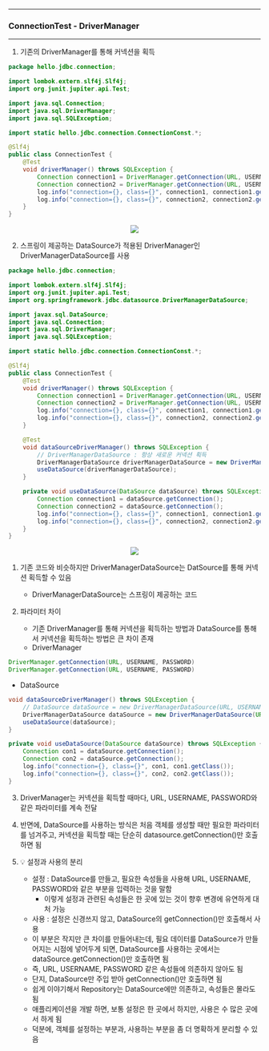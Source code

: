 -----
### ConnectionTest - DriverManager
-----
1. 기존의 DriverManager를 통해 커넥션을 획득
```java
package hello.jdbc.connection;

import lombok.extern.slf4j.Slf4j;
import org.junit.jupiter.api.Test;

import java.sql.Connection;
import java.sql.DriverManager;
import java.sql.SQLException;

import static hello.jdbc.connection.ConnectionConst.*;

@Slf4j
public class ConnectionTest {
    @Test
    void driverManager() throws SQLException {
        Connection connection1 = DriverManager.getConnection(URL, USERNAME, PASSWORD);
        Connection connection2 = DriverManager.getConnection(URL, USERNAME, PASSWORD);
        log.info("connection={}, class={}", connection1, connection1.getClass());
        log.info("connection={}, class={}", connection2, connection2.getClass());
    }
}
```
<div align="center">
<img src="https://github.com/sooyounghan/Spring/assets/34672301/6fb56f9f-1d21-4c9c-92f6-5b808661ed40">
</div>

2. 스프링이 제공하는 DataSource가 적용된 DriverManager인 DriverManagerDataSource를 사용
```java
package hello.jdbc.connection;

import lombok.extern.slf4j.Slf4j;
import org.junit.jupiter.api.Test;
import org.springframework.jdbc.datasource.DriverManagerDataSource;

import javax.sql.DataSource;
import java.sql.Connection;
import java.sql.DriverManager;
import java.sql.SQLException;

import static hello.jdbc.connection.ConnectionConst.*;

@Slf4j
public class ConnectionTest {
    @Test
    void driverManager() throws SQLException {
        Connection connection1 = DriverManager.getConnection(URL, USERNAME, PASSWORD);
        Connection connection2 = DriverManager.getConnection(URL, USERNAME, PASSWORD);
        log.info("connection={}, class={}", connection1, connection1.getClass());
        log.info("connection={}, class={}", connection2, connection2.getClass());
    }

    @Test
    void dataSourceDriverManager() throws SQLException {
        // DriverManagerDataSource : 항상 새로운 커넥션 획득
        DriverManagerDataSource driverManagerDataSource = new DriverManagerDataSource(URL, USERNAME, PASSWORD);
        useDataSource(driverManagerDataSource);
    }

    private void useDataSource(DataSource dataSource) throws SQLException {
        Connection connection1 = dataSource.getConnection();
        Connection connection2 = dataSource.getConnection();
        log.info("connection={}, class={}", connection1, connection1.getClass());
        log.info("connection={}, class={}", connection2, connection2.getClass());
    }
}
```
<div align="center">
<img src="https://github.com/sooyounghan/Spring/assets/34672301/69af788d-868a-4a22-89ee-e0a913c68d43">
</div>

1. 기존 코드와 비슷하지만 DriverManagerDataSource는 DatSource를 통해 커넥션 획득할 수 있음
   - DriverManagerDataSource는 스프링이 제공하는 코드

2. 파라미터 차이
   - 기존 DriverManager를 통해 커넥션을 획득하는 방법과 DataSource를 통해서 커넥션을 획득하는 방법은 큰 차이 존재
   - DriverManager
```java
DriverManager.getConnection(URL, USERNAME, PASSWORD) 
DriverManager.getConnection(URL, USERNAME, PASSWORD)
```

   - DataSource
```java
void dataSourceDriverManager() throws SQLException {
    // DataSource dataSource = new DriverManagerDataSource(URL, USERNAME, PASSWORD);
    DriverManagerDataSource dataSource = new DriverManagerDataSource(URL, USERNAME, PASSWORD);
    useDataSource(dataSource); 
}

private void useDataSource(DataSource dataSource) throws SQLException {     
    Connection con1 = dataSource.getConnection();
    Connection con2 = dataSource.getConnection();
    log.info("connection={}, class={}", con1, con1.getClass()); 
    log.info("connection={}, class={}", con2, con2.getClass()); 
}
```

3. DriverManager는 커넥션을 획득할 때마다, URL, USERNAME, PASSWORD와 같은 파라미터를 계속 전달
4. 반면에, DataSource를 사용하는 방식은 처음 객체를 생성할 때만 필요한 파라미터를 넘겨주고, 커넥션을 획득할 때는 단순히 datasource.getConnection()만 호출하면 됨

5. 💡 설정과 사용의 분리
   - 설정 : DataSource를 만들고, 필요한 속성들을 사용해 URL, USERNAME, PASSWORD와 같은 부분을 입력하는 것을 말함
     + 이렇게 설정과 관련된 속성들은 한 곳에 있는 것이 향후 변경에 유연하게 대처 가능
   - 사용 : 설정은 신경쓰지 않고, DataSource의 getConnection()만 호출해서 사용
   - 이 부분은 작지만 큰 차이를 만들어내는데, 필요 데이터를 DataSource가 만들어지는 시점에 넣어두게 되면, DataSource를 사용하는 곳에서는 dataSource.getConnection()만 호출하면 됨
   - 즉, URL, USERNAME, PASSWORD 같은 속성들에 의존하지 않아도 됨
   - 단지, DataSource만 주입 받아 getConnection()만 호출하면 됨
   - 쉽게 이야기해서 Repository는 DataSource에만 의존하고, 속성들은 몰라도 됨
   - 애플리케이션을 개발 하면, 보통 설정은 한 곳에서 하지만, 사용은 수 많은 곳에서 하게 됨
   - 덕분에, 객체를 설정하는 부분과, 사용하는 부분을 좀 더 명확하게 분리할 수 있음
    
